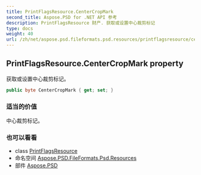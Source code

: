 ```yaml
---
title: PrintFlagsResource.CenterCropMark
second_title: Aspose.PSD for .NET API 参考
description: PrintFlagsResource 财产. 获取或设置中心裁剪标记
type: docs
weight: 40
url: /zh/net/aspose.psd.fileformats.psd.resources/printflagsresource/centercropmark/
---
```

## PrintFlagsResource.CenterCropMark property

获取或设置中心裁剪标记。

```csharp
public byte CenterCropMark { get; set; }
```

### 适当的价值

中心裁剪标记。

### 也可以看看

* class [PrintFlagsResource](../)
* 命名空间 [Aspose.PSD.FileFormats.Psd.Resources](../../printflagsresource/)
* 部件 [Aspose.PSD](../../../)


